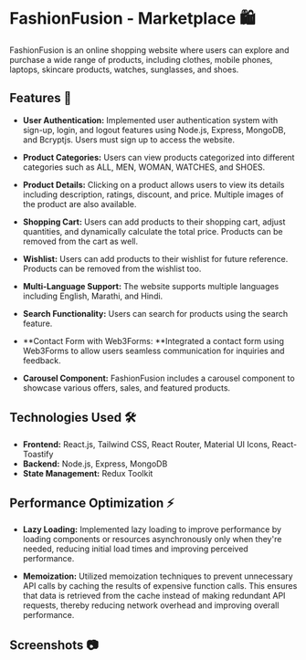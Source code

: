 
# FashionFusion - Marketplace 🛍️

FashionFusion is an online shopping website where users can explore and purchase a wide range of products, including clothes, mobile phones, laptops, skincare products, watches, sunglasses, and shoes.

## Features 🚀

- **User Authentication:** Implemented user authentication system with sign-up, login, and logout features using Node.js, Express, MongoDB, and Bcryptjs. Users must sign up to access the website.
  
- **Product Categories:** Users can view products categorized into different categories such as ALL, MEN, WOMAN, WATCHES, and SHOES.
  
- **Product Details:** Clicking on a product allows users to view its details including description, ratings, discount, and price. Multiple images of the product are also available.
  
- **Shopping Cart:** Users can add products to their shopping cart, adjust quantities, and dynamically calculate the total price. Products can be removed from the cart as well.

- **Wishlist:** Users can add products to their wishlist for future reference. Products can be removed from the wishlist too.
  
- **Multi-Language Support:** The website supports multiple languages including English, Marathi, and Hindi.
  
- **Search Functionality:** Users can search for products using the search feature.

- **Contact Form with Web3Forms: **Integrated a contact form using Web3Forms to allow users seamless communication for inquiries and feedback.

- **Carousel Component:** FashionFusion includes a carousel component to showcase various offers, sales, and featured products.

## Technologies Used 🛠️

- **Frontend:** React.js, Tailwind CSS, React Router, Material UI Icons, React-Toastify
- **Backend:** Node.js, Express, MongoDB
- **State Management:** Redux Toolkit


## Performance Optimization ⚡

- **Lazy Loading:** Implemented lazy loading to improve performance by loading components or resources asynchronously only when they're needed, reducing initial load times and improving perceived performance.

- **Memoization:** Utilized memoization techniques to prevent unnecessary API calls by caching the results of expensive function calls. This ensures that data is retrieved from the cache instead of making redundant API requests, thereby reducing network overhead and improving overall performance.

## Screenshots 📷

